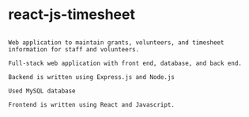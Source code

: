 # react-js-timesheet

~~~~~~~ Reuploaded from my old Github ~~~~~~~~~

Web application to maintain grants, volunteers, and timesheet information for staff and volunteers.

Full-stack web application with front end, database, and back end.

Backend is written using Express.js and Node.js

Used MySQL database

Frontend is written using React and Javascript.

